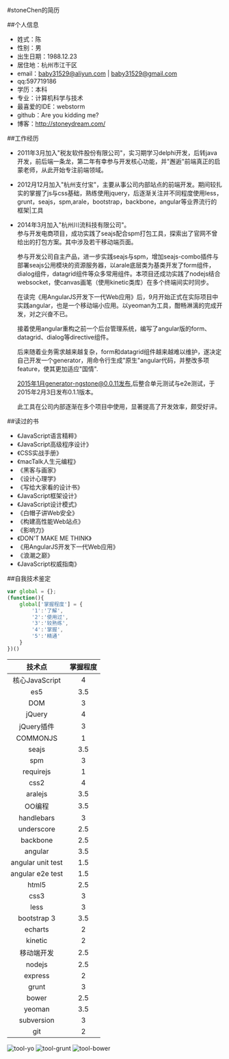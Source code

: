 #stoneChen的简历

##个人信息
* 姓式：陈
* 性别：男
* 出生日期：1988.12.23
* 居住地：杭州市江干区
* email：baby31529@aliyun.com | baby31529@gmail.com
* qq:597719186
* 学历：本科
* 专业：计算机科学与技术
* 最喜爱的IDE：webstorm
* github：Are you kidding me?
* 博客：http://stoneydream.com/


##工作经历
* 2011年3月加入"税友软件股份有限公司"，实习期学习delphi开发，后转java开发，前后端一条龙，第二年有幸参与开发核心功能，并"邂逅"前端真正的启蒙老师，从此开始专注前端领域。
* 2012月12月加入"杭州支付宝"，主要从事公司内部站点的前端开发。期间较扎实的掌握了js与css基础，熟练使用jquery，后逐渐关注并不同程度使用less，grunt，seajs，spm,arale，bootstrap，backbone，angular等业界流行的框架|工具
* 2014年3月加入"杭州川流科技有限公司"。  
  参与开发电商项目，成功实践了seajs配合spm打包工具，探索出了官网不曾给出的打包方案。其中涉及若干移动端页面。  
  
  参与开发公司自主产品，进一步实践seajs与spm，增加seajs-combo插件与部署seajs公用模块的资源服务器，以arale底层类为基类开发了form组件，dialog组件，datagrid组件等众多常用组件。本项目还成功实践了nodejs结合websocket，使canvas画笔（使用kinetic类库）在多个终端间实时同步。  
  
  在读完《用AngularJS开发下一代Web应用》后，9月开始正式在实际项目中实践angular，也是一个移动端小应用。以yeoman为工具，酣畅淋漓的完成开发，对之兴奋不已。  
  
  接着使用angular重构之前一个后台管理系统，编写了angular版的form、datagrid、dialog等directive组件。  
  
  后来随着业务需求越来越复杂，form和datagrid组件越来越难以维护，遂决定自己开发一个generator，用命令行生成"原生"angular代码，并整改多项feature，使其更加适应"国情".  
  
  2015年1月generator-ngstone@0.0.11发布,后整合单元测试与e2e测试，于2015年2月3日发布0.1.1版本。  
  
  此工具在公司内部逐渐在多个项目中使用，显著提高了开发效率，颇受好评。
  
##读过的书
* 《JavaScript语言精粹》
* 《JavaScript高级程序设计》
* 《CSS实战手册》
* 《macTalk人生元编程》
* 《黑客与画家》
* 《设计心理学》
* 《写给大家看的设计书》
* 《JavaScript框架设计》
* 《JavaScript设计模式》
* 《白帽子讲Web安全》
* 《构建高性能Web站点》
* 《影响力》
* 《DON'T MAKE ME THINK》
* 《用AngularJS开发下一代Web应用》
* 《浪潮之巅》
* 《JavaScript权威指南》 

##自我技术鉴定

```js
var global = {};
(function(){
    global['掌握程度'] = {
        '1':'了解',
        '2':'使用过',
        '3':'较熟练',
        '4':'掌握',
        '5':'精通'
    }
})()
```

技术点        | 掌握程度 
:-----------:|:-----: 
核心JavaScript| 4   
es5          | 3.5   
DOM          | 3 
jQuery       | 4
jQuery插件    | 3
COMMONJS     | 1
seajs        | 3.5
spm          | 3
requirejs    | 1
css2         | 4
aralejs      | 3.5
OO编程        | 3.5
handlebars   | 3
underscore   | 2.5
backbone     | 2.5
angular      | 3.5
angular unit test| 1.5
angular e2e test | 1.5
html5        | 2.5
css3         | 3
less         | 3
bootstrap 3  | 3.5
echarts      | 2
kinetic      | 2
移动端开发   | 2.5
nodejs       | 2.5
express      | 2
grunt        | 3
bower        | 2.5
yeoman       | 3.5
subversion   | 3
git          | 2





![tool-yo](https://cloud.githubusercontent.com/assets/4470552/6484306/c5f5982a-c2b5-11e4-8d6c-c94738463a27.png)
![tool-grunt](https://cloud.githubusercontent.com/assets/4470552/6484304/c5c2d052-c2b5-11e4-8d4a-820e098a99d1.png)
![tool-bower](https://cloud.githubusercontent.com/assets/4470552/6484321/e4d1450a-c2b5-11e4-9066-3f368558b2dd.png)
